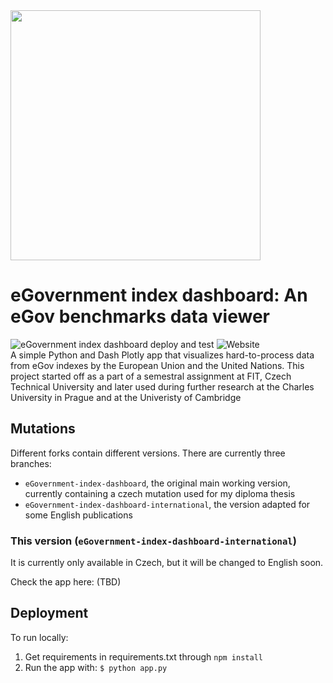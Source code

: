 <img id="eGov-logo-text-CZ" width="400" src="assets/Logo-text-en.png">

# eGovernment index dashboard: An eGov benchmarks data viewer
![eGovernment index dashboard deploy and test](https://github.com/Plavit/eGovernment-index-dashboard/workflows/eGovernment%20index%20dashboard%20deploy%20and%20test/badge.svg?branch=master)
![Website](https://img.shields.io/website?down_color=red&down_message=offline&up_message=online&url=http%3A%2F%2Fegov-t1.herokuapp.com%2F)
\
A simple Python and Dash Plotly app that visualizes hard-to-process data from eGov indexes by the European Union and the United Nations. This project started off as a part of a semestral assignment at FIT, Czech Technical University and later used during further research at the Charles University in Prague and at the Univeristy of Cambridge

## Mutations
Different forks contain different versions. There are currently three branches:
-  `eGovernment-index-dashboard`, the original main working version, currently containing a czech mutation used for my diploma thesis
-  `eGovernment-index-dashboard-international`, the version adapted for some English publications

### This version (`eGovernment-index-dashboard-international`)

It is currently only available in Czech, but it will be changed to English soon.

Check the app here:
(TBD)

## Deployment
To run locally:

1) Get requirements in requirements.txt through
`npm install`
2) Run the app with:
`$ python app.py`
